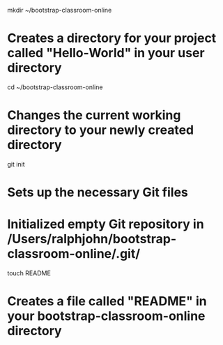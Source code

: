 mkdir ~/bootstrap-classroom-online
# Creates a directory for your project called "Hello-World" in your user directory

cd ~/bootstrap-classroom-online
# Changes the current working directory to your newly created directory

git init
# Sets up the necessary Git files
# Initialized empty Git repository in /Users/ralphjohn/bootstrap-classroom-online/.git/

touch README
# Creates a file called "README" in your bootstrap-classroom-online directory

